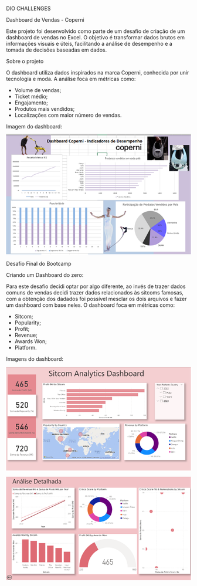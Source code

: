DIO CHALLENGES

Dashboard de Vendas - Coperni

Este projeto foi desenvolvido como parte de um desafio de criação de um dashboard de vendas no Excel. O objetivo é transformar dados brutos em informações visuais e úteis, facilitando a análise de desempenho e a tomada de decisões baseadas em dados.


Sobre o projeto

O dashboard utiliza dados inspirados na marca Coperni, conhecida por unir tecnologia e moda. A análise foca em métricas como:
- Volume de vendas;
- Ticket médio;
- Engajamento;
- Produtos mais vendidos;
- Localizações com maior número de vendas.

Imagem do dashboard:

![Gráfico de Vendas](./dashboard/imgs/Captura%20de%20tela%202025-10-16%20230041.png)


Desafio Final do Bootcamp

Criando um Dashboard do zero:

Para este desafio decidi optar por algo diferente, ao invés de trazer dados comuns de vendas decidi trazer dados relacionados às sitcoms famosas, com a obtenção dos dadados foi possível mesclar os dois arquivos e fazer um dashboard com base neles. O dashboard foca em métricas como: 
- Sitcom;
- Popularity;
- Profit;
- Revenue;
- Awards Won;
- Platform.

Imagens do dashboard: 

![Gráfico de sitcoms](./sitcomDashboard/img/Captura%20de%20tela%202025-10-19%20162003.png)

![Gráfico de sitcoms](./sitcomDashboard/img/Captura%20de%20tela%202025-10-19%20162129.png)



